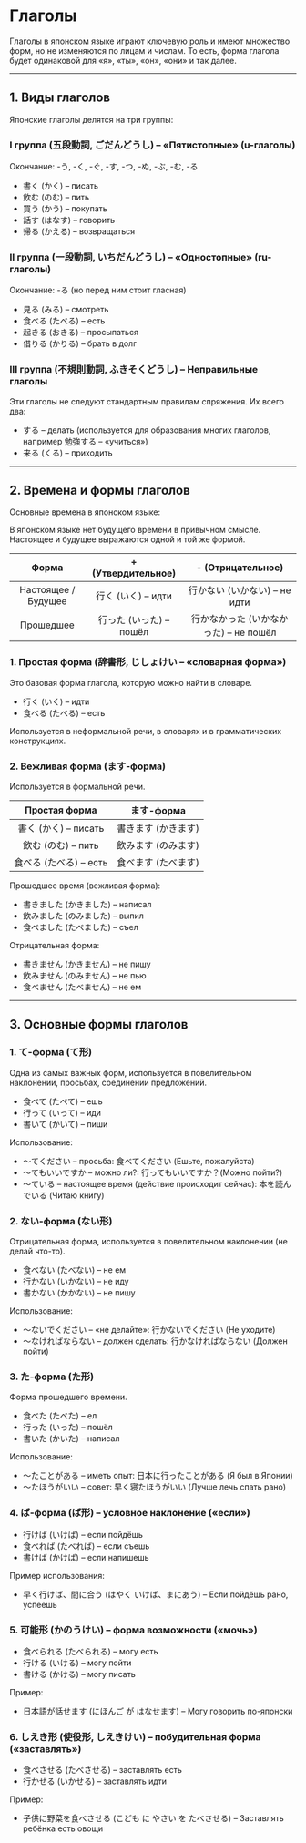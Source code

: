 # Глаголы

Глаголы в японском языке играют ключевую роль и имеют множество форм, но не изменяются по лицам и числам. То есть, форма глагола будет одинаковой для «я», «ты», «он», «они» и так далее.

---

## 1. Виды глаголов

Японские глаголы делятся на три группы:

### I группа (五段動詞, ごだんどうし) – «Пятистопные» (u-глаголы)

Окончание: -う, -く, -ぐ, -す, -つ, -ぬ, -ぶ, -む, -る

- 書く (かく) – писать
- 飲む (のむ) – пить
- 買う (かう) – покупать
- 話す (はなす) – говорить
- 帰る (かえる) – возвращаться

### II группа (一段動詞, いちだんどうし) – «Одностопные» (ru-глаголы)

Окончание: -る (но перед ним стоит гласная)

- 見る (みる) – смотреть
- 食べる (たべる) – есть
- 起きる (おきる) – просыпаться
- 借りる (かりる) – брать в долг

### III группа (不規則動詞, ふきそくどうし) – Неправильные глаголы

Эти глаголы не следуют стандартным правилам спряжения. Их всего два:

- する – делать (используется для образования многих глаголов, например 勉強する – «учиться»)
- 来る (くる) – приходить

---

## 2. Времена и формы глаголов

Основные времена в японском языке:

В японском языке нет будущего времени в привычном смысле. Настоящее и будущее выражаются одной и той же формой.

|        Форма        |   + (Утвердительное)    |           - (Отрицательное)            |
| :-----------------: | :---------------------: | :------------------------------------: |
| Настоящее / Будущее |   行く (いく) – идти    |     行かない (いかない) – не идти      |
|      Прошедшее      | 行った (いった) – пошёл | 行かなかった (いかなかった) – не пошёл |

### 1. Простая форма (辞書形, じしょけい – «словарная форма»)

Это базовая форма глагола, которую можно найти в словаре.

- 行く (いく) – идти
- 食べる (たべる) – есть

Используется в неформальной речи, в словарях и в грамматических конструкциях.

### 2. Вежливая форма (ます-форма)

Используется в формальной речи.

|     Простая форма      |     ます-форма      |
| :--------------------: | :-----------------: |
|  書く (かく) – писать  | 書きます (かきます) |
|   飲む (のむ) – пить   | 飲みます (のみます) |
| 食べる (たべる) – есть | 食べます (たべます) |

Прошедшее время (вежливая форма):

- 書きました (かきました) – написал
- 飲みました (のみました) – выпил
- 食べました (たべました) – съел

Отрицательная форма:

- 書きません (かきません) – не пишу
- 飲みません (のみません) – не пью
- 食べません (たべません) – не ем

---

## 3. Основные формы глаголов

### 1. て-форма (て形)

Одна из самых важных форм, используется в повелительном наклонении, просьбах, соединении предложений.

- 食べて (たべて) – ешь
- 行って (いって) – иди
- 書いて (かいて) – пиши

Использование:

- ～てください – просьба: 食べてください (Ешьте, пожалуйста)
- ～てもいいですか – можно ли?: 行ってもいいですか？(Можно пойти?)
- ～ている – настоящее время (действие происходит сейчас): 本を読んでいる (Читаю книгу)

### 2. ない-форма (ない形)

Отрицательная форма, используется в повелительном наклонении (не делай что-то).

- 食べない (たべない) – не ем
- 行かない (いかない) – не иду
- 書かない (かかない) – не пишу

Использование:

- ～ないでください – «не делайте»: 行かないでください (Не уходите)
- ～なければならない – должен сделать: 行かなければならない (Должен пойти)

### 3. た-форма (た形)

Форма прошедшего времени.

- 食べた (たべた) – ел
- 行った (いった) – пошёл
- 書いた (かいた) – написал

Использование:

- ～たことがある – иметь опыт: 日本に行ったことがある (Я был в Японии)
- ～たほうがいい – совет: 早く寝たほうがいい (Лучше лечь спать рано)

### 4. ば-форма (ば形) – условное наклонение («если»)

- 行けば (いけば) – если пойдёшь
- 食べれば (たべれば) – если съешь
- 書けば (かけば) – если напишешь

Пример использования:

- 早く行けば、間に合う (はやく いけば、まにあう) – Если пойдёшь рано, успеешь

### 5. 可能形 (かのうけい) – форма возможности («мочь»)

- 食べられる (たべられる) – могу есть
- 行ける (いける) – могу пойти
- 書ける (かける) – могу писать

Пример:

- 日本語が話せます (にほんご が はなせます) – Могу говорить по-японски

### 6. しえき形 (使役形, しえきけい) – побудительная форма («заставлять»)

- 食べさせる (たべさせる) – заставлять есть
- 行かせる (いかせる) – заставлять идти

Пример:

- 子供に野菜を食べさせる (こども に やさい を たべさせる) – Заставлять ребёнка есть овощи
